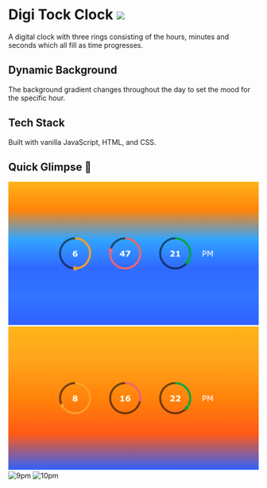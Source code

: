 <h1>
  Digi Tock Clock
  <img src="https://media.giphy.com/media/rWJRwQVItkY4E/giphy.gif" width="30px"/>
</h1>

A digital clock with three rings consisting of the hours, minutes and seconds which all fill as time progresses.

## Dynamic Background

The background gradient changes throughout the day to set the mood for the specific hour.

## Tech Stack

Built with vanilla JavaScript, HTML, and CSS.

## Quick Glimpse :eyes:
![6pm](https://github.com/jeandre-visser/clock/blob/main/assets/6pm.png)
![8pm](https://github.com/jeandre-visser/clock/blob/main/assets/8pm.png)
![9pm]()
![10pm]()